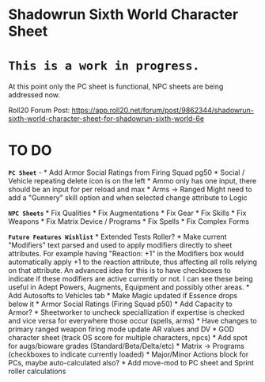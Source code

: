 Shadowrun Sixth World Character Sheet
=

**`This is a work in progress.`**
=

At this point only the PC sheet is functional, NPC sheets are being addressed now.

Roll20 Forum Post: https://app.roll20.net/forum/post/9862344/shadowrun-sixth-world-character-sheet-for-shadowrun-sixth-world-6e


TO DO
=
**`PC Sheet`** - 
	* Add Armor Social Ratings from Firing Squad pg50
	* Social  / Vehicle repeating delete icon is on the left
	* Ammo only has one input, there should be an input for per reload and max
	* Arms -> Ranged Might need to add a "Gunnery" skill option and when selected change attribute to Logic

**`NPC Sheets`**
	* Fix Qualities
	* Fix Augmentations
	* Fix Gear
	* Fix Skills
	* Fix Weapons
	* Fix Matrix Device / Programs
	* Fix Spells
	* Fix Complex Forms

**`Future Features Wishlist`**
	* Extended Tests Roller?
	* Make current "Modifiers" text parsed and used to apply modifiers directly to sheet attributes.  For example having "Reaction: +1" in the Modifiers box would automatically apply +1 to the reaction attribute, thus affecting all rolls relying on that attribute.  An advanced idea for this is to have checkboxes to indicate if these modifiers are active currently or not.  I can see these being useful in Adept Powers, Augments, Equipment and possibly other areas.
	* Add Autosofts to Vehicles tab
	* Make Magic updated if Essence drops below it
	* Armor Social Ratings (Firing Squad p50)
	* Add Capacity to Armor?
	* Sheetworker to uncheck speciallization if expertise is checked and vice versa for everywhere those occur (spells, arms)
	* Have changes to primary ranged weapon firing mode update AR values and DV
	* GOD character sheet (track OS score for multiple characters, npcs)
	* Add spot for augs/bioware grades (Standard/Beta/Delta/etc)
	* Matrix -> Programs (checkboxes to indicate currently loaded)
	* Major/Minor Actions block for PCs, maybe auto-calculated also?
	* Add move-mod to PC sheet and Sprint roller calculations




